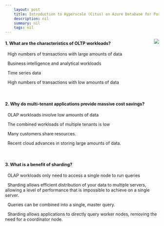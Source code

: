 ```yaml
---
    layout: post
    title: Introduction to Hyperscale (Citus) on Azure Database for PostgreSQL 
    description: nil
    summary: nil
    tags: nil
---
```



 <a target="_blank" href="https://docs.microsoft.com/en-us/learn/modules/intro-to-hyperscale/8-knowledge-check/"><i class="fas fa-external-link-alt"></i> </a>
 <img align="right" src="https://docs.microsoft.com/en-us/learn/achievements/intro-to-hyperscale.svg">
####  1. What are the characteristics of OLTP workloads?


<i class='far fa-square'></i> &nbsp;&nbsp;High numbers of transactions with large amounts of data

<i class='far fa-square'></i> &nbsp;&nbsp;Business intelligence and analytical workloads

<i class='far fa-square'></i> &nbsp;&nbsp;Time series data

<i class='fas fa-check-square' style='color: Dodgerblue;'></i> &nbsp;&nbsp;High numbers of transactions with low amounts of data
<br />
<br />
<br />

####  2. Why do multi-tenant applications provide massive cost savings?


<i class='far fa-square'></i> &nbsp;&nbsp;OLAP workloads involve low amounts of data

<i class='far fa-square'></i> &nbsp;&nbsp;The combined workloads of multiple tenants is low

<i class='fas fa-check-square' style='color: Dodgerblue;'></i> &nbsp;&nbsp;Many customers share resources.

<i class='far fa-square'></i> &nbsp;&nbsp;Recent cloud advances in storing large amounts of data.
<br />
<br />
<br />

####  3. What is a benefit of sharding?


<i class='far fa-square'></i> &nbsp;&nbsp;OLAP workloads only need to access a single node to run queries

<i class='fas fa-check-square' style='color: Dodgerblue;'></i> &nbsp;&nbsp;Sharding allows efficient distribution of your data to multiple servers, allowing a level of performance that is impossible to achieve on a single server.

<i class='far fa-square'></i> &nbsp;&nbsp;Queries can be combined into a single, master query.

<i class='far fa-square'></i> &nbsp;&nbsp;Sharding allows applications to directly query worker nodes, removing the need for a coordinator node.
<br />
<br />
<br />
